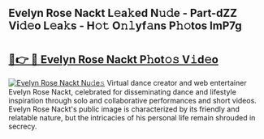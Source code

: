 ## Evelyn Rose Nackt L𝚎a𝚔ed N𝚞𝚍e - Part-dZZ Vi𝚍𝚎o L𝚎a𝚔s - H𝚘𝚝 O𝚗𝚕yf𝚊ns P𝚑𝚘tos lmP7g

# <h2><a href="http://kf3d2ua.oniu.top/?m=Evelyn+Rose+Nackt">🔗👉 🔴 Evelyn Rose Nackt P𝚑ot𝚘𝚜 V𝚒d𝚎o</a></h2>

[![Evelyn Rose Nackt Nu𝚍e𝚜](https://i.imgur.com/0qMVB7G.gif)](http://kf3d2ua.oniu.top/?m=Evelyn+Rose+Nackt)
Virtual dance creator and web entertainer Evelyn Rose Nackt, celebrated for disseminating dance and lifestyle inspiration through solo and collaborative performances and short videos. Evelyn Rose Nackt's public image is characterized by its friendly and relatable nature, but the intricacies of his personal life remain shrouded in secrecy.  
